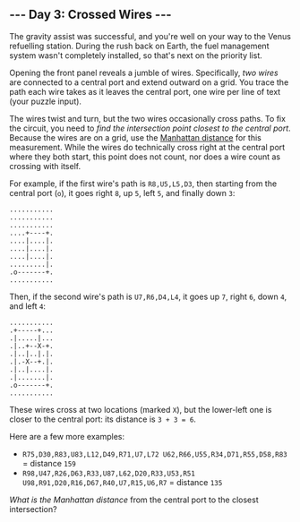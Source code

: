 ## \--- Day 3: Crossed Wires ---

The gravity assist was successful, and you're well on your way to the Venus refuelling station. During the rush back on Earth, the fuel management system wasn't completely installed, so that's next on the priority list.

Opening the front panel reveals a jumble of wires. Specifically, _two wires_ are connected to a central port and extend outward on a grid. You trace the path each wire takes as it leaves the central port, one wire per line of text (your puzzle input).

The wires twist and turn, but the two wires occasionally cross paths. To fix the circuit, you need to _find the intersection point closest to the central port_. Because the wires are on a grid, use the [Manhattan distance](https://en.wikipedia.org/wiki/Taxicab_geometry) for this measurement. While the wires do technically cross right at the central port where they both start, this point does not count, nor does a wire count as crossing with itself.

For example, if the first wire's path is `R8,U5,L5,D3`, then starting from the central port (`o`), it goes right `8`, up `5`, left `5`, and finally down `3`:

    ...........
    ...........
    ...........
    ....+----+.
    ....|....|.
    ....|....|.
    ....|....|.
    .........|.
    .o-------+.
    ...........

Then, if the second wire's path is `U7,R6,D4,L4`, it goes up `7`, right `6`, down `4`, and left `4`:

    ...........
    .+-----+...
    .|.....|...
    .|..+--X-+.
    .|..|..|.|.
    .|.-X--+.|.
    .|..|....|.
    .|.......|.
    .o-------+.
    ...........

These wires cross at two locations (marked `X`), but the lower-left one is closer to the central port: its distance is `3 + 3 = 6`.

Here are a few more examples:

- `R75,D30,R83,U83,L12,D49,R71,U7,L72 U62,R66,U55,R34,D71,R55,D58,R83` = distance `159`
- `R98,U47,R26,D63,R33,U87,L62,D20,R33,U53,R51 U98,R91,D20,R16,D67,R40,U7,R15,U6,R7` = distance `135`

_What is the Manhattan distance_ from the central port to the closest intersection?
